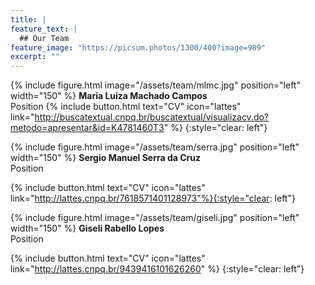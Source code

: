 ```yaml
---
title: |  
feature_text: |
  ## Our Team
feature_image: "https://picsum.photos/1300/400?image=989"
excerpt: ""
---
```



{% include figure.html image="/assets/team/mlmc.jpg" position="left" width="150" %}
**Maria Luiza Machado Campos**\
Position
{% include button.html text="CV" icon="lattes" link="http://buscatextual.cnpq.br/buscatextual/visualizacv.do?metodo=apresentar&id=K4781460T3" %}
{:style="clear: left"}


{% include figure.html image="/assets/team/serra.jpg" position="left" width="150" %}
**Sergio Manuel Serra da Cruz**\
Position

{% include button.html text="CV" icon="lattes" link="http://lattes.cnpq.br/7618571401128973"%}{:style="clear: left"}


{% include figure.html image="/assets/team/giseli.jpg" position="left" width="150" %}
**Giseli Rabello Lopes**\
Position

{% include button.html text="CV" icon="lattes" link="http://lattes.cnpq.br/9439416101626260" %}
{:style="clear: left"}